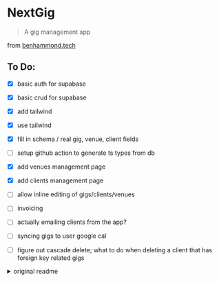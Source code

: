 # NextGig

> A gig management app

from [benhammond.tech](https://benhammond.tech)


## To Do:
- [x] basic auth for supabase
- [x] basic crud for supabase
- [x] add tailwind
- [x] use tailwind
- [x] fill in schema / real gig, venue, client fields
- [ ] setup github action to generate ts types from db
- [x] add venues management page
- [x] add clients management page
- [ ] allow inline editing of gigs/clients/venues
- [ ] invoicing
- [ ] actually emailing clients from the app? 
- [ ] syncing gigs to user google cal
- [ ] figure out cascade delete; what to do when deleting a client that has foreign key related gigs



<details>
	<summary>original readme</summary>

	This is a [Next.js](https://nextjs.org/) project bootstrapped with [`create-next-app`](https://github.com/vercel/next.js/tree/canary/packages/create-next-app).

	## Getting Started

	First, run the development server:

	```bash
	npm run dev
	# or
	yarn dev
	```

	Open [http://localhost:3000](http://localhost:3000) with your browser to see the result.

	You can start editing the page by modifying `pages/index.tsx`. The page auto-updates as you edit the file.

	[API routes](https://nextjs.org/docs/api-routes/introduction) can be accessed on [http://localhost:3000/api/hello](http://localhost:3000/api/hello). This endpoint can be edited in `pages/api/hello.ts`.

	The `pages/api` directory is mapped to `/api/*`. Files in this directory are treated as [API routes](https://nextjs.org/docs/api-routes/introduction) instead of React pages.

	## Learn More

	To learn more about Next.js, take a look at the following resources:

	- [Next.js Documentation](https://nextjs.org/docs) - learn about Next.js features and API.
	- [Learn Next.js](https://nextjs.org/learn) - an interactive Next.js tutorial.

	You can check out [the Next.js GitHub repository](https://github.com/vercel/next.js/) - your feedback and contributions are welcome!

	## Deploy on Vercel

	The easiest way to deploy your Next.js app is to use the [Vercel Platform](https://vercel.com/new?utm_medium=default-template&filter=next.js&utm_source=create-next-app&utm_campaign=create-next-app-readme) from the creators of Next.js.

	Check out our [Next.js deployment documentation](https://nextjs.org/docs/deployment) for more details.
</details>